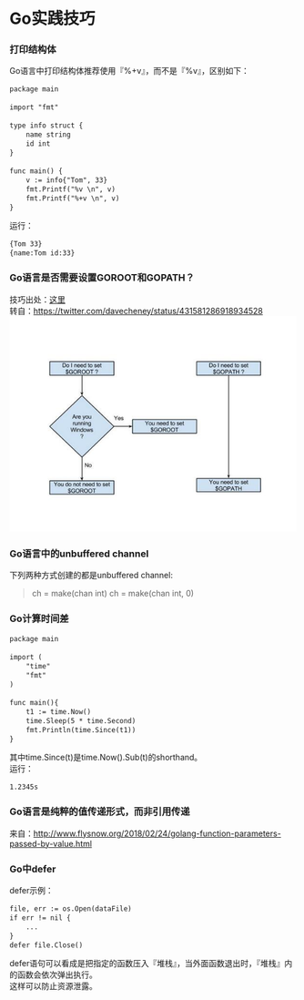 # Go实践技巧
### 打印结构体
Go语言中打印结构体推荐使用『%+v』，而不是『%v』，区别如下：     
```
package main

import "fmt"

type info struct {
    name string
    id int
}

func main() {
    v := info{"Tom", 33}
    fmt.Printf("%v \n", v)
    fmt.Printf("%+v \n", v)
}
```
运行：     
```
{Tom 33}
{name:Tom id:33}
```
### Go语言是否需要设置GOROOT和GOPATH？
技巧出处：[这里][h]     
转自：<https://twitter.com/davecheney/status/431581286918934528>     
![GOROOT&GOPATH][gorp]

[h]:https://nanxiao.me/category/%E6%8A%80%E6%9C%AF/go%E8%AF%AD%E8%A8%80%E5%AE%9E%E8%B7%B5%E6%8A%80%E5%B7%A7/
[gorp]:https://github.com/DonsonGit/singleregistry/blob/master/asset/images/gorp.jpg
### Go语言中的unbuffered channel
下列两种方式创建的都是unbuffered channel:     
> ch = make(chan int)
> ch = make(chan int, 0)
### Go计算时间差
```
package main

import (
    "time"
    "fmt"
)

func main(){
    t1 := time.Now()
    time.Sleep(5 * time.Second)
    fmt.Println(time.Since(t1))
}
```
其中time.Since(t)是time.Now().Sub(t)的shorthand。     
运行：     
```
1.2345s
```
### Go语言是纯粹的值传递形式，而非引用传递
来自：<http://www.flysnow.org/2018/02/24/golang-function-parameters-passed-by-value.html>
### Go中defer
defer示例：     
```
file, err := os.Open(dataFile)
if err != nil {
    ...
}
defer file.Close()
```
defer语句可以看成是把指定的函数压入『堆栈』，当外面函数退出时，『堆栈』内的函数会依次弹出执行。     
这样可以防止资源泄露。    
